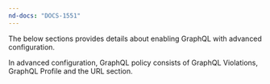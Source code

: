 ```yaml
---
nd-docs: "DOCS-1551"
---
```


The below sections provides details about enabling GraphQL with advanced configuration.

In advanced configuration, GraphQL policy consists of GraphQL Violations, GraphQL Profile and the URL section.